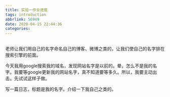 ```yaml
---
title: 实验一作业进度
tags: introduction
abbrlink: 56949
date: 2020-04-15 22:44:36
categories:
---
```


## 

老师让我们用自己的名字命名自己的博客、微博之类的，让我们使自己的名字排在搜索引擎的前面。

今天我用google搜索我的域名，发现网站名字是以前的。晕，怎么不是我的名字。我要等google更新我的网站名字，真不知道要等多久。所以，我要主动出击。先试试这样子做。

写一篇日志，标题是我的名字。介绍一下我自己之类的。


